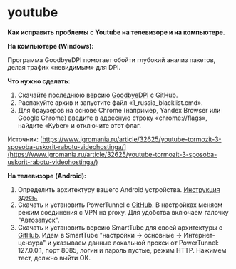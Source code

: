 # youtube
**Как исправить проблемы с Youtube на телевизоре и на компьютере.**

**На компьютере (Windows):**

Программа GoodbyeDPI помогает обойти глубокий анализ пакетов, делая трафик «невидимым» для DPI.

**Что нужно сделать:**
1. Скачайте последнюю версию [GoodbyeDPI](https://github.com/ValdikSS/GoodbyeDPI/releases/tag/0.2.3rc1)  с GitHub.
2. Распакуйте архив и запустите файл «1_russia_blacklist.cmd».
3. Для браузеров на основе Chrome (например, Yandex Browser или Google Chrome) введите в адресную строку «chrome://flags», найдите «Kyber» и отключите этот флаг.

Источник: [https://www.igromania.ru/article/32625/youtube-tormozit-3-sposoba-uskorit-rabotu-videohostinga/](https://www.igromania.ru/article/32625/youtube-tormozit-3-sposoba-uskorit-rabotu-videohostinga/)

 **На телевизоре (Android):**
 1. Определить архитектуру вашего Android устройства. [Инструкция здесь.](https://www.comss.ru/page.php?id=11636)
 2. Скачать и установить PowerTunnel с [GitHub](https://github.com/krlvm/PowerTunnel-Android/releases). В настройках меняем режим соединения с VPN на proxy. Для удобства включаем галочку "Автозапуск".
 3. Скачать и установить версию SmartTube для своей архитектуры с [GitHub](https://github.com/yuliskov/SmartTube/releases). Идем в SmartTube "настройки -> основные -> Интернет-цензура" и указываем данные локальной прокси от PowerTunnel: 127.0.0.1, порт 8085, логин и пароль пустые, режим HTTP. Нажимем тест, должно выйти ОК.
